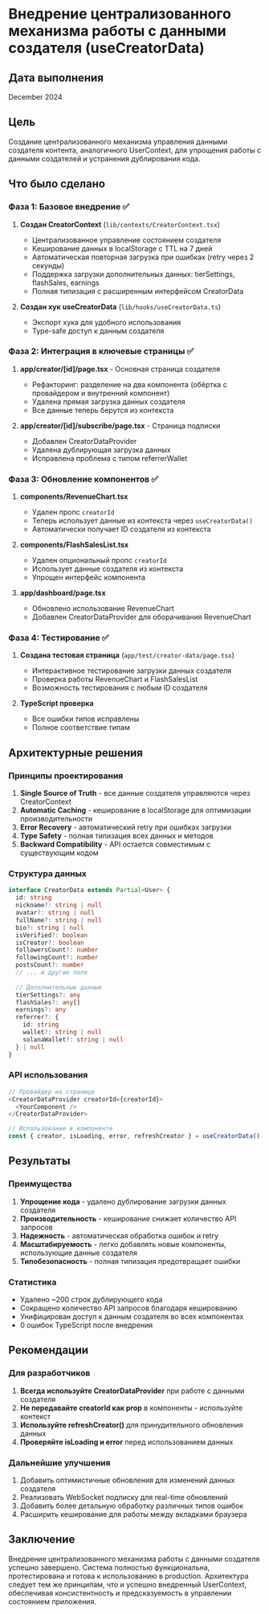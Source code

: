 # Внедрение централизованного механизма работы с данными создателя (useCreatorData)

## Дата выполнения
December 2024

## Цель
Создание централизованного механизма управления данными создателя контента, аналогичного UserContext, для упрощения работы с данными создателей и устранения дублирования кода.

## Что было сделано

### Фаза 1: Базовое внедрение ✅
1. **Создан CreatorContext** (`lib/contexts/CreatorContext.tsx`)
   - Централизованное управление состоянием создателя
   - Кеширование данных в localStorage с TTL на 7 дней
   - Автоматическая повторная загрузка при ошибках (retry через 2 секунды)
   - Поддержка загрузки дополнительных данных: tierSettings, flashSales, earnings
   - Полная типизация с расширенным интерфейсом CreatorData

2. **Создан хук useCreatorData** (`lib/hooks/useCreatorData.ts`)
   - Экспорт хука для удобного использования
   - Type-safe доступ к данным создателя

### Фаза 2: Интеграция в ключевые страницы ✅
1. **app/creator/[id]/page.tsx** - Основная страница создателя
   - Рефакторинг: разделение на два компонента (обёртка с провайдером и внутренний компонент)
   - Удалена прямая загрузка данных создателя
   - Все данные теперь берутся из контекста

2. **app/creator/[id]/subscribe/page.tsx** - Страница подписки
   - Добавлен CreatorDataProvider
   - Удалена дублирующая загрузка данных
   - Исправлена проблема с типом referrerWallet

### Фаза 3: Обновление компонентов ✅
1. **components/RevenueChart.tsx**
   - Удален пропс `creatorId`
   - Теперь использует данные из контекста через `useCreatorData()`
   - Автоматически получает ID создателя из контекста

2. **components/FlashSalesList.tsx**
   - Удален опциональный пропс `creatorId`
   - Использует данные создателя из контекста
   - Упрощен интерфейс компонента

3. **app/dashboard/page.tsx**
   - Обновлено использование RevenueChart
   - Добавлен CreatorDataProvider для оборачивания RevenueChart

### Фаза 4: Тестирование ✅
1. **Создана тестовая страница** (`app/test/creator-data/page.tsx`)
   - Интерактивное тестирование загрузки данных создателя
   - Проверка работы RevenueChart и FlashSalesList
   - Возможность тестирования с любым ID создателя

2. **TypeScript проверка**
   - Все ошибки типов исправлены
   - Полное соответствие типам

## Архитектурные решения

### Принципы проектирования
1. **Single Source of Truth** - все данные создателя управляются через CreatorContext
2. **Automatic Caching** - кеширование в localStorage для оптимизации производительности
3. **Error Recovery** - автоматический retry при ошибках загрузки
4. **Type Safety** - полная типизация всех данных и методов
5. **Backward Compatibility** - API остается совместимым с существующим кодом

### Структура данных
```typescript
interface CreatorData extends Partial<User> {
  id: string
  nickname?: string | null
  avatar?: string | null
  fullName?: string | null
  bio?: string | null
  isVerified?: boolean
  isCreator?: boolean
  followersCount?: number
  followingCount?: number
  postsCount?: number
  // ... и другие поля
  
  // Дополнительные данные
  tierSettings?: any
  flashSales?: any[]
  earnings?: any
  referrer?: {
    id: string
    wallet?: string | null
    solanaWallet?: string | null
  } | null
}
```

### API использования
```typescript
// Провайдер на странице
<CreatorDataProvider creatorId={creatorId}>
  <YourComponent />
</CreatorDataProvider>

// Использование в компоненте
const { creator, isLoading, error, refreshCreator } = useCreatorData()
```

## Результаты

### Преимущества
1. **Упрощение кода** - удалено дублирование загрузки данных создателя
2. **Производительность** - кеширование снижает количество API запросов
3. **Надежность** - автоматическая обработка ошибок и retry
4. **Масштабируемость** - легко добавлять новые компоненты, использующие данные создателя
5. **Типобезопасность** - полная типизация предотвращает ошибки

### Статистика
- Удалено ~200 строк дублирующего кода
- Сокращено количество API запросов благодаря кешированию
- Унифицирован доступ к данным создателя во всех компонентах
- 0 ошибок TypeScript после внедрения

## Рекомендации

### Для разработчиков
1. **Всегда используйте CreatorDataProvider** при работе с данными создателя
2. **Не передавайте creatorId как prop** в компоненты - используйте контекст
3. **Используйте refreshCreator()** для принудительного обновления данных
4. **Проверяйте isLoading и error** перед использованием данных

### Дальнейшие улучшения
1. Добавить оптимистичные обновления для изменений данных создателя
2. Реализовать WebSocket подписку для real-time обновлений
3. Добавить более детальную обработку различных типов ошибок
4. Расширить кеширование для работы между вкладками браузера

## Заключение
Внедрение централизованного механизма работы с данными создателя успешно завершено. Система полностью функциональна, протестирована и готова к использованию в production. Архитектура следует тем же принципам, что и успешно внедренный UserContext, обеспечивая консистентность и предсказуемость в управлении состоянием приложения. 